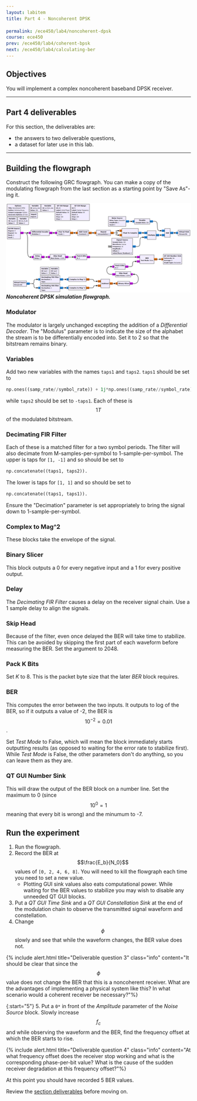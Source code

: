 ```yaml
---
layout: labitem
title: Part 4 - Noncoherent DPSK

permalink: /ece450/lab4/noncoherent-dpsk
course: ece450
prev: /ece450/lab4/coherent-bpsk
next: /ece450/lab4/calculating-ber
---
```


## Objectives

You will implement a complex noncoherent baseband DPSK receiver.

---

## Part 4 deliverables

For this section, the deliverables are:

- the answers to two deliverable questions,
- a dataset for later use in this lab.

---

## Building the flowgraph

Construct the following GRC flowgraph. You can make a copy of the modulating flowgraph from the last section as a starting point by "Save As"-ing it.

  ![dpsk-noncoherent-blank-flowgraph.png](figures/dpsk-noncoherent-blank-flowgraph.png)<br>
  __*Noncoherent DPSK simulation flowgraph.*__

### Modulator

The modulator is largely unchanged excepting the addition of a *Differential Decoder*. The "Modulus" parameter is to indicate the size of the alphabet the stream is to be differentially encoded into. Set it to 2 so that the bitstream remains binary.

### Variables

Add two new variables with the names `taps1` and `taps2`. `taps1` should be set to

```python
np.ones((samp_rate//symbol_rate)) + 1j*np.ones((samp_rate//symbol_rate))
```

while `taps2` should be set to `-taps1`. Each of these is $$1T$$ of the modulated bitstream.

### Decimating FIR Filter

Each of these is a matched filter for a two symbol periods. The filter will also decimate from M-samples-per-symbol to 1-sample-per-symbol. The upper is taps for `[1, -1]` and so should be set to

```python
np.concatenate((taps1, taps2)).
```

The lower is taps for `[1, 1]` and so should be set to

```python
np.concatenate((taps1, taps1)).
```

Ensure the "Decimation" parameter is set appropriately to bring the signal down to 1-sample-per-symbol.

### Complex to Mag^2

These blocks take the envelope of the signal.

### Binary Slicer

This block outputs a 0 for every negative input and a 1 for every positive output.

### Delay

The *Decimating FIR Filter* causes a delay on the receiver signal chain. Use a 1 sample delay to align the signals.

### Skip Head

Because of the filter, even once delayed the BER will take time to stabilize. This can be avoided by skipping the first part of each waveform before measuring the BER. Set the argument to 2048.

### Pack K Bits

Set *K* to 8. This is the packet byte size that the later *BER* block requires.

### BER

This computes the error between the two inputs. It outputs to log of the BER, so if it outputs a value of -2, the BER is $$10^{-2}=0.01$$.

Set *Test Mode* to False, which will mean the block immediately starts outputting results (as opposed to waiting for the error rate to stabilize first). While *Test Mode* is False, the other parameters don't do anything, so you can leave them as they are.

### QT GUI Number Sink

This will draw the output of the BER block on a number line. Set the maximum to 0 (since $$10^0=1$$ meaning that every bit is wrong) and the minumum to -7.

## Run the experiment

1. Run the flowgraph.
2. Record the BER at $$\frac{E_b}{N_0}$$ values of `[0, 2, 4, 6, 8]`. You will need to kill the flowgraph each time you need to set a new value.
   - Plotting GUI sink values also eats computational power. While waiting for the BER values to stabilize you may wish to disable any unneeded QT GUI blocks.
3. Put a *QT GUI Time Sink* and a *QT GUI Constellation Sink* at the end of the modulation chain to observe the transmitted signal waveform and constellation.
4. Change $$\phi$$ slowly and see that while the waveform changes, the BER value does not.

{% include alert.html title="Deliverable question 3" class="info" content="It should be clear that since the $$\phi$$ value does not change the BER that this is a noncoherent receiver. What are the advantages of implementing a physical system like this? In what scenario would a coherent receiver be necessary?"%}

{:start="5"}
5. Put a `0*` in front of the *Amplitude* parameter of the *Noise Source* block. Slowly increase $$f_c$$ and while observing the waveform and the BER, find the frequency offset at which the BER starts to rise.

{% include alert.html title="Deliverable question 4" class="info" content="At what frequency offset does the receiver stop working and what is the corresponding phase-per-bit value? What is the cause of the sudden receiver degradation at this frequency offset?"%}

At this point you should have recorded 5 BER values.

Review the [section deliverables](#part-4-deliverables) before moving on.
